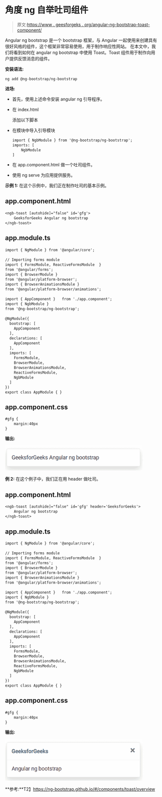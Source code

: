 # 角度 ng 自举吐司组件

> 原文:[https://www . geesforgeks . org/angular-ng-bootstrap-toast-component/](https://www.geeksforgeeks.org/angular-ng-bootstrap-toast-component/)

Angular ng bootstrap 是一个 bootstrap 框架，与 Angular 一起使用来创建具有很好风格的组件，这个框架非常容易使用，用于制作响应性网站。
在本文中，我们将看到如何在 angular ng bootstrap 中使用 Toast。Toast 组件用于制作向用户提供反馈消息的组件。

**安装语法:**

```
ng add @ng-bootstrap/ng-bootstrap
```

**进场:**

*   首先，使用上述命令安装 angular ng 引导程序。
*   在 index.html

    > <link href="”https://maxcdn.bootstrapcdn.com/bootstrap/4.0.0/css/bootstrap.min.css”" rel="”stylesheet”">

    添加以下脚本
*   在模块中导入引导模块

    ```
    import { NgbModule } from '@ng-bootstrap/ng-bootstrap';
    imports: [ 
        NgbModule
    ]

    ```

*   在 app.component.html 做一个吐司组件。
*   使用 ng serve 为应用提供服务。

**示例 1:** 在这个示例中，我们正在制作吐司的基本示例。

## app.component.html

```
<ngb-toast [autohide]="false" id='gfg'>
    GeeksforGeeks Angular ng bootstrap
</ngb-toast>
```

## app.module.ts

```
import { NgModule } from '@angular/core';

// Importing forms module
import { FormsModule, ReactiveFormsModule  } 
from '@angular/forms';
import { BrowserModule } 
from '@angular/platform-browser';
import { BrowserAnimationsModule }
from '@angular/platform-browser/animations';

import { AppComponent }   from './app.component';
import { NgbModule }
from '@ng-bootstrap/ng-bootstrap';

@NgModule({
  bootstrap: [
    AppComponent
  ],
  declarations: [
    AppComponent
  ],
  imports: [
    FormsModule,
    BrowserModule,
    BrowserAnimationsModule,
    ReactiveFormsModule,
    NgbModule
  ]
})
export class AppModule { }
```

## app.component.css

```
#gfg {
    margin:40px
}
```

**输出:**

![](img/98811395beecdfc9335e85b9725bca57.png)

**例 2:** 在这个例子中，我们正在用 header 做吐司。

## app.component.html

```
<ngb-toast [autohide]="false" id='gfg' header='GeeksforGeeks'>
    Angular ng bootstrap
</ngb-toast>
```

## app.module.ts

```
import { NgModule } from '@angular/core';

// Importing forms module
import { FormsModule, ReactiveFormsModule  }
from '@angular/forms';
import { BrowserModule } 
from '@angular/platform-browser';
import { BrowserAnimationsModule }
from '@angular/platform-browser/animations';

import { AppComponent }   from './app.component';
import { NgbModule }
from '@ng-bootstrap/ng-bootstrap';

@NgModule({
  bootstrap: [
    AppComponent
  ],
  declarations: [
    AppComponent
  ],
  imports: [
    FormsModule,
    BrowserModule,
    BrowserAnimationsModule,
    ReactiveFormsModule,
    NgbModule
  ]
})
export class AppModule { }
```

## app.component.css

```
#gfg {
    margin:40px
}
```

**输出:**

![](img/1a918c0a87f640002e9db76ce3b57ed6.png)

**参考:**T2】https://ng-bootstrap.github.io/#/components/toast/overview
